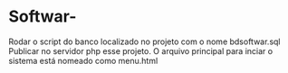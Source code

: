 # Softwar-
Rodar o script do banco localizado no projeto com o nome bdsoftwar.sql
Publicar no servidor php esse projeto.
O arquivo principal para inciar o sistema está nomeado como menu.html 
